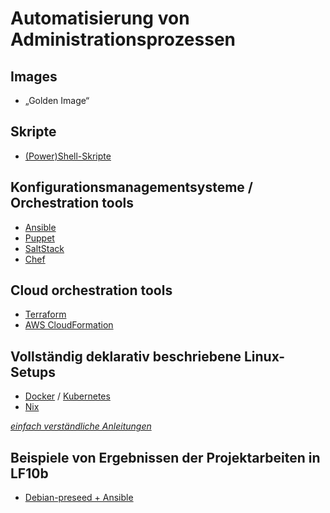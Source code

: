 # Automatisierung von Administrationsprozessen

## Images

* „Golden Image“

## Skripte

* [(Power)Shell-Skripte](https://johannesloetzsch.github.io/linux-praktikum/bash.html)

## Konfigurationsmanagementsysteme / Orchestration tools

* [Ansible](https://docs.ansible.com/)
* [Puppet](https://www.puppet.com/)
* [SaltStack](https://docs.saltproject.io/en/getstarted/)
* [Chef](https://www.chef.io/)

## Cloud orchestration tools

* [Terraform](https://www.terraform.io/)
* [AWS CloudFormation](https://aws.amazon.com/cloudformation/)

## Vollständig deklarativ beschriebene Linux-Setups

* [Docker](https://www.docker.com/) / [Kubernetes](https://kubernetes.io/de/)
* [Nix](https://nixos.org/)

*[einfach verständliche Anleitungen](https://github.com/AntonyCanut/AntonyCanut/tree/main/English%20Version/For%20Teenagers)*

## Beispiele von Ergebnissen der Projektarbeiten in LF10b

* [Debian-preseed + Ansible](https://github.com/WilderWilliGitHub/Automated_Debian)
